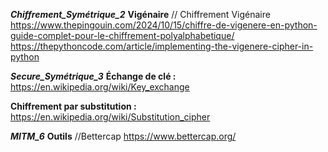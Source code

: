 ***Chiffrement_Symétrique_2***
**Vigénaire**
// Chiffrement Vigénaire
https://www.thepingouin.com/2024/10/15/chiffre-de-vigenere-en-python-guide-complet-pour-le-chiffrement-polyalphabetique/
https://thepythoncode.com/article/implementing-the-vigenere-cipher-in-python

***Secure_Symétrique_3***
**Échange de clé :**
https://en.wikipedia.org/wiki/Key_exchange

**Chiffrement par substitution :**
https://en.wikipedia.org/wiki/Substitution_cipher

***MITM_6***
**Outils**
//Bettercap
https://www.bettercap.org/


